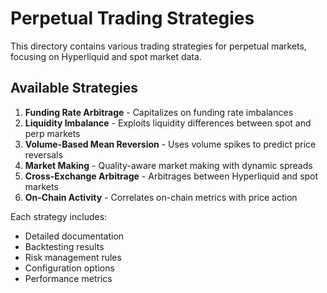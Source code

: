 # Perpetual Trading Strategies

This directory contains various trading strategies for perpetual markets, focusing on Hyperliquid and spot market data.

## Available Strategies

1. **Funding Rate Arbitrage** - Capitalizes on funding rate imbalances
2. **Liquidity Imbalance** - Exploits liquidity differences between spot and perp markets
3. **Volume-Based Mean Reversion** - Uses volume spikes to predict price reversals
4. **Market Making** - Quality-aware market making with dynamic spreads
5. **Cross-Exchange Arbitrage** - Arbitrages between Hyperliquid and spot markets
6. **On-Chain Activity** - Correlates on-chain metrics with price action

Each strategy includes:
- Detailed documentation
- Backtesting results
- Risk management rules
- Configuration options
- Performance metrics 